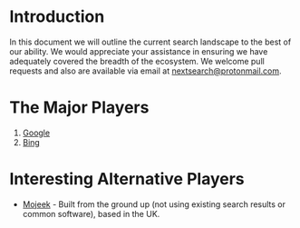 # Introduction
In this document we will outline the current search landscape to the best of our ability. We would appreciate your assistance in ensuring we have adequately covered the breadth of the ecosystem. We welcome pull requests and also are available via email at nextsearch@protonmail.com.

# The Major Players
1. [Google](https://google.com/)
2. [Bing](https://bing.com/)

# Interesting Alternative Players
- [Mojeek](https://www.mojeek.com/) - Built from the ground up (not using existing search results or common software), based in the UK.
